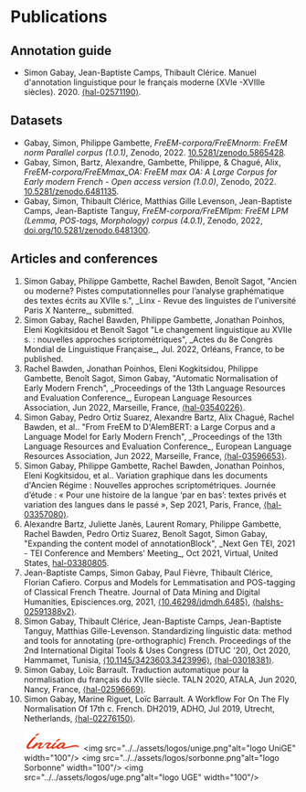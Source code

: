 # Publications

## Annotation guide
- Simon Gabay, Jean-Baptiste Camps, Thibault Clérice. Manuel d'annotation linguistique pour le français moderne (XVIe -XVIIIe siècles). 2020. [⟨hal-02571190⟩](https://hal.archives-ouvertes.fr/hal-02571190).

## Datasets

* Gabay, Simon, Philippe Gambette, _FreEM-corpora/FreEMnorm: FreEM norm Parallel corpus (1.0.1)_, Zenodo, 2022. [10.5281/zenodo.5865428](https://doi.org/10.5281/zenodo.5865428).
* Gabay, Simon, Bartz, Alexandre, Gambette, Philippe, & Chagué, Alix, _FreEM-corpora/FreEMmax_OA: FreEM max OA: A Large Corpus for Early modern French - Open access version (1.0.0)_, Zenodo, 2022. [10.5281/zenodo.6481135](https://doi.org/10.5281/zenodo.6481135).
* Gabay, Simon, Thibault Clérice, Matthias Gille Levenson, Jean-Baptiste Camps, Jean-Baptiste Tanguy, _FreEM-corpora/FreEMlpm: FreEM LPM (Lemma, POS-tags, Morphology) corpus (4.0.1)_, Zenodo, 2022, [doi.org/10.5281/zenodo.6481300](https://doi.org/10.5281/zenodo.6481300).


## Articles and conferences
<ol>
<li>Simon Gabay, Philippe Gambette, Rachel Bawden, Benoît Sagot, "Ancien ou moderne? Pistes computationnelles pour l’analyse graphématique des textes écrits au XVIIe s.", _Linx - Revue des linguistes de l'université Paris X Nanterre_, submitted.</li>
<li>Simon Gabay, Rachel Bawden, Philippe Gambette, Jonathan Poinhos, Eleni Kogkitsidou et Benoît Sagot "Le changement linguistique au XVIIe s. : nouvelles approches scriptométriques", _Actes du 8e Congrès Mondial de Linguistique Française_, Jul. 2022, Orléans, France, to be published.</li>
<li>Rachel Bawden, Jonathan Poinhos, Eleni Kogkitsidou, Philippe Gambette, Benoît Sagot, Simon Gabay, "Automatic Normalisation of Early Modern French", _Proceedings of the 13th Language Resources and Evaluation Conference_, European Language Resources Association, Jun 2022, Marseille, France, <a target="_blank" href="https://hal.inria.fr/hal-03540226">⟨hal-03540226⟩</a>.</li>
<li>Simon Gabay, Pedro Ortiz Suarez, Alexandre Bartz, Alix Chagué, Rachel Bawden, et al.. "From FreEM to D'AlemBERT: a Large Corpus and a Language Model for Early Modern French", _Proceedings of the 13th Language Resources and Evaluation Conference_, European Language Resources Association, Jun 2022, Marseille, France, <a target="_blank" href="https://hal.inria.fr/hal-03596653">⟨hal-03596653⟩</a>.</li>
<li>Simon Gabay, Philippe Gambette, Rachel Bawden, Jonathan Poinhos, Eleni Kogkitsidou, et al.. Variation graphique dans les documents d'Ancien Régime : Nouvelles approches scriptométriques. Journée d’étude : « Pour une histoire de la langue ‘par en bas’: textes privés et variation des langues dans le passé », Sep 2021, Paris, France, <a target="_blank" href="https://hal.inria.fr/hal-03357080">⟨hal-03357080⟩</a>.</li>
<li>Alexandre Bartz, Juliette Janès, Laurent Romary, Philippe Gambette, Rachel Bawden, Pedro Ortiz Suarez, Benoît Sagot, Simon Gabay, "Expanding the content model of annotationBlock", _Next Gen TEI, 2021 - TEI Conference and Members’ Meeting_, Oct 2021, Virtual, United States, <a target="_blank" href="https://hal.archives-ouvertes.fr/hal-03380805">hal-03380805</a>.</li>
<li>Jean-Baptiste Camps, Simon Gabay, Paul Fièvre, Thibault Clérice, Florian Cafiero. Corpus and Models for Lemmatisation and POS-tagging of Classical French Theatre. Journal of Data Mining and Digital Humanities, Episciences.org, 2021, <a target="_blank" href="https://dx.doi.org/10.46298/jdmdh.6485">⟨10.46298/jdmdh.6485⟩</a>, <a target="_blank" href="https://halshs.archives-ouvertes.fr/halshs-02591388v2">⟨halshs-02591388v2⟩</a>.</li>
<li>Simon Gabay, Thibault Clérice, Jean-Baptiste Camps, Jean-Baptiste Tanguy, Matthias Gille-Levenson. Standardizing linguistic data: method and tools for annotating (pre-orthographic) French. Proceedings of the 2nd International Digital Tools & Uses Congress (DTUC '20), Oct 2020, Hammamet, Tunisia, <a target="_blank" href="https://dx.doi.org/10.1145/3423603.3423996">⟨10.1145/3423603.3423996⟩</a>, <a target="_blank" href="https://hal.archives-ouvertes.fr/hal-03018381">⟨hal-03018381⟩</a>.</li>
<li>Simon Gabay, Loïc Barrault. Traduction automatique pour la normalisation du français du XVIIe siècle. TALN 2020, ATALA, Jun 2020, Nancy, France, <a target="_blank" href="https://hal.archives-ouvertes.fr/hal-02596669">⟨hal-02596669⟩</a>.</li>
<li>Simon Gabay, Marine Riguet, Loïc Barrault. A Workflow For On The Fly Normalisation Of 17th c. French. DH2019, ADHO, Jul 2019, Utrecht, Netherlands, <a target="_blank" href="https://hal.archives-ouvertes.fr/hal-02276150">⟨hal-02276150⟩</a>.</li>

<img src="../../assets/logos/inria.png" alt="logo INRIA" width="100"/> <img src="../../assets/logos/unige.png"alt="logo UniGE" width="100"/> <img src="../../assets/logos/sorbonne.png"alt="logo Sorbonne" width="100"/> <img src="../../assets/logos/uge.png"alt="logo UGE" width="100"/>
